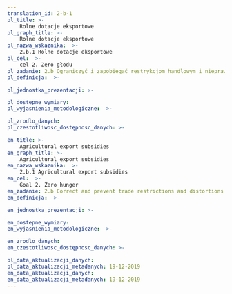 ```yaml
---
translation_id: 2-b-1
pl_title: >-
    Rolne dotacje eksportowe
pl_graph_title: >-
    Rolne dotacje eksportowe
pl_nazwa_wskaznika:  >-
    2.b.1 Rolne dotacje eksportowe
pl_cel:  >-
    cel 2. Zero głodu
pl_zadanie: 2.b Ograniczyć i zapobiegać restrykcjom handlowym i nieprawidłowościom na światowych rynkach rolnych, w tym poprzez równoczesną likwidację wszystkich form rolnych subwencji eksportowych i wszystkich innych środków wywozowych o analogicznym działaniu, zgodnie z mandatem Rundy z Doha (Doha Development Round)
pl_definicja:  >-

pl_jednostka_prezentacji: >-

pl_dostepne_wymiary:
pl_wyjasnienia_metodologiczne:  >-

pl_zrodlo_danych:
pl_czestotliwosc_dostępnosc_danych: >-

en_title: >-
    Agricultural export subsidies
en_graph_title: >-
    Agricultural export subsidies
en_nazwa_wskaznika:  >-
    2.b.1 Agricultural export subsidies
en_cel:  >-
    Goal 2. Zero hunger
en_zadanie: 2.b Correct and prevent trade restrictions and distortions in world agricultural markets, including through the parallel elimination of all forms of agricultural export subsidies and all export measures with equivalent effect, in accordance with the mandate of the Doha Development Round
en_definicja:  >-

en_jednostka_prezentacji: >-

en_dostepne_wymiary:
en_wyjasnienia_metodologiczne:  >-

en_zrodlo_danych:
en_czestotliwosc_dostępnosc_danych: >-

pl_data_aktualizacji_danych:
pl_data_aktualizacji_metadanych: 19-12-2019
en_data_aktualizacji_danych:
en_data_aktualizacji_metadanych: 19-12-2019
---
```

